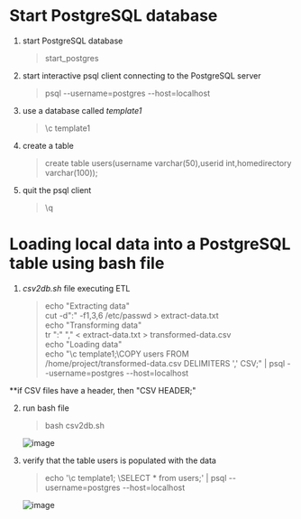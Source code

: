 # Start PostgreSQL database
1. start PostgreSQL database
   > start_postgres
   
2. start interactive psql client connecting to the PostgreSQL server
   > psql --username=postgres --host=localhost

3. use a database called *template1*
   > \c template1

4. create a table
   > create table users(username varchar(50),userid int,homedirectory varchar(100));

5. quit the psql client
   > \q

# Loading local data into a PostgreSQL table using bash file
1. *csv2db.sh* file executing ETL 
    > echo "Extracting data" <br />
    > cut -d":" -f1,3,6 /etc/passwd > extract-data.txt <br />
    > echo "Transforming data" <br />
    > tr ":" "," < extract-data.txt > transformed-data.csv <br />
    > echo "Loading data" <br />
    > echo "\c template1;\COPY users FROM /home/project/transformed-data.csv DELIMITERS ',' CSV;" | psql --username=postgres --host=localhost <br />

**if CSV files have a header, then "CSV HEADER;" 

2. run bash file <br />
    > bash csv2db.sh
    
    ![image](https://github.com/youngmin-jin/exercise/assets/135728064/d681d0da-198e-4f62-b987-329d30291d22)

3. verify that the table users is populated with the data
    > echo '\c template1; \\SELECT * from users;' | psql --username=postgres --host=localhost

    ![image](https://github.com/youngmin-jin/exercise/assets/135728064/0be125ba-148c-4204-a58a-b0b5af37dd62)


